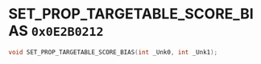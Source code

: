 # SET_PROP_TARGETABLE_SCORE_BIAS `0x0E2B0212`

```cpp
void SET_PROP_TARGETABLE_SCORE_BIAS(int _Unk0, int _Unk1);
```